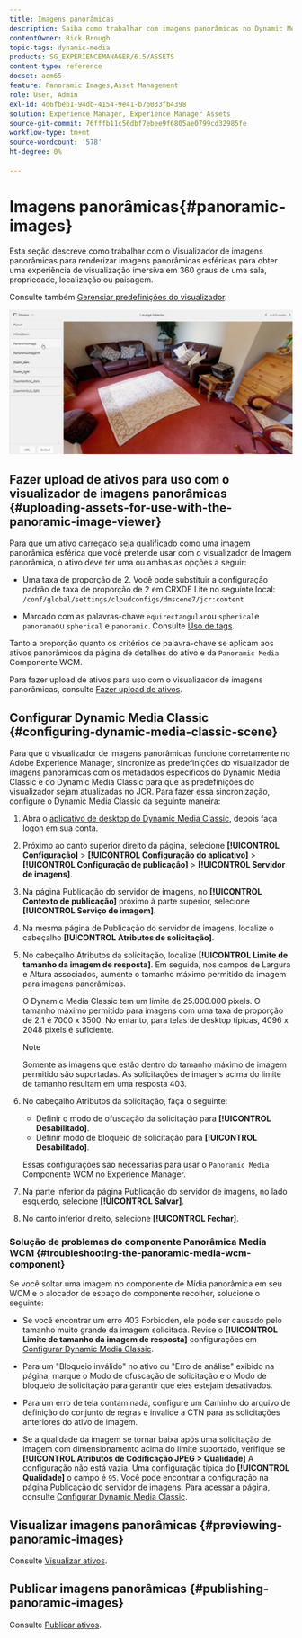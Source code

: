 ```yaml
---
title: Imagens panorâmicas
description: Saiba como trabalhar com imagens panorâmicas no Dynamic Media.
contentOwner: Rick Brough
topic-tags: dynamic-media
products: SG_EXPERIENCEMANAGER/6.5/ASSETS
content-type: reference
docset: aem65
feature: Panoramic Images,Asset Management
role: User, Admin
exl-id: 4d6fbeb1-94db-4154-9e41-b76033fb4398
solution: Experience Manager, Experience Manager Assets
source-git-commit: 76fffb11c56dbf7ebee9f6805ae0799cd32985fe
workflow-type: tm+mt
source-wordcount: '578'
ht-degree: 0%

---
```


# Imagens panorâmicas{#panoramic-images}

Esta seção descreve como trabalhar com o Visualizador de imagens panorâmicas para renderizar imagens panorâmicas esféricas para obter uma experiência de visualização imersiva em 360 graus de uma sala, propriedade, localização ou paisagem.

Consulte também [Gerenciar predefinições do visualizador](/help/assets/managing-viewer-presets.md).

![panoramic-image2](assets/panoramic-image2.png)

## Fazer upload de ativos para uso com o visualizador de imagens panorâmicas {#uploading-assets-for-use-with-the-panoramic-image-viewer}

Para que um ativo carregado seja qualificado como uma imagem panorâmica esférica que você pretende usar com o visualizador de Imagem panorâmica, o ativo deve ter uma ou ambas as opções a seguir:

* Uma taxa de proporção de 2.
Você pode substituir a configuração padrão de taxa de proporção de 2 em CRXDE Lite no seguinte local:
  `/conf/global/settings/cloudconfigs/dmscene7/jcr:content`

* Marcado com as palavras-chave `equirectangular`ou `spherical`e `panorama`ou `spherical` e `panoramic`. Consulte [Uso de tags](/help/sites-authoring/tags.md).

Tanto a proporção quanto os critérios de palavra-chave se aplicam aos ativos panorâmicos da página de detalhes do ativo e da `Panoramic Media` Componente WCM.

Para fazer upload de ativos para uso com o visualizador de imagens panorâmicas, consulte [Fazer upload de ativos](/help/assets/manage-assets.md#uploading-assets).

## Configurar Dynamic Media Classic {#configuring-dynamic-media-classic-scene}

Para que o visualizador de imagens panorâmicas funcione corretamente no Adobe Experience Manager, sincronize as predefinições do visualizador de imagens panorâmicas com os metadados específicos do Dynamic Media Classic e do Dynamic Media Classic para que as predefinições do visualizador sejam atualizadas no JCR. Para fazer essa sincronização, configure o Dynamic Media Classic da seguinte maneira:

1. Abra o [aplicativo de desktop do Dynamic Media Classic](https://experienceleague.adobe.com/docs/dynamic-media-classic/using/getting-started/signing-out.html#getting-started), depois faça logon em sua conta.

1. Próximo ao canto superior direito da página, selecione **[!UICONTROL Configuração]** > **[!UICONTROL Configuração do aplicativo]** > **[!UICONTROL Configuração de publicação]** > **[!UICONTROL Servidor de imagens]**.
1. Na página Publicação do servidor de imagens, no **[!UICONTROL Contexto de publicação]** próximo à parte superior, selecione **[!UICONTROL Serviço de imagem]**.

1. Na mesma página de Publicação do servidor de imagens, localize o cabeçalho **[!UICONTROL Atributos de solicitação]**.
1. No cabeçalho Atributos da solicitação, localize **[!UICONTROL Limite de tamanho da imagem de resposta]**. Em seguida, nos campos de Largura e Altura associados, aumente o tamanho máximo permitido da imagem para imagens panorâmicas.

   O Dynamic Media Classic tem um limite de 25.000.000 pixels. O tamanho máximo permitido para imagens com uma taxa de proporção de 2:1 é 7000 x 3500. No entanto, para telas de desktop típicas, 4096 x 2048 pixels é suficiente.

   >[!NOTE]
   >
   >Somente as imagens que estão dentro do tamanho máximo de imagem permitido são suportadas. As solicitações de imagens acima do limite de tamanho resultam em uma resposta 403.

1. No cabeçalho Atributos da solicitação, faça o seguinte:

   * Definir o modo de ofuscação da solicitação para **[!UICONTROL Desabilitado]**.
   * Definir modo de bloqueio de solicitação para **[!UICONTROL Desabilitado]**.

   Essas configurações são necessárias para usar o `Panoramic Media` Componente WCM no Experience Manager.

1. Na parte inferior da página Publicação do servidor de imagens, no lado esquerdo, selecione **[!UICONTROL Salvar]**.

1. No canto inferior direito, selecione **[!UICONTROL Fechar]**.

### Solução de problemas do componente Panorâmica Media WCM {#troubleshooting-the-panoramic-media-wcm-component}

Se você soltar uma imagem no componente de Mídia panorâmica em seu WCM e o alocador de espaço do componente recolher, solucione o seguinte:

* Se você encontrar um erro 403 Forbidden, ele pode ser causado pelo tamanho muito grande da imagem solicitada. Revise o **[!UICONTROL Limite de tamanho da imagem de resposta]** configurações em [Configurar Dynamic Media Classic](/help/assets/panoramic-images.md#configuring-dynamic-media-classic-scene).

* Para um &quot;Bloqueio inválido&quot; no ativo ou &quot;Erro de análise&quot; exibido na página, marque o Modo de ofuscação de solicitação e o Modo de bloqueio de solicitação para garantir que eles estejam desativados.
* Para um erro de tela contaminada, configure um Caminho do arquivo de definição do conjunto de regras e invalide a CTN para as solicitações anteriores do ativo de imagem.
* Se a qualidade da imagem se tornar baixa após uma solicitação de imagem com dimensionamento acima do limite suportado, verifique se **[!UICONTROL Atributos de Codificação JPEG > Qualidade]** A configuração não está vazia. Uma configuração típica do **[!UICONTROL Qualidade]** o campo é `95`. Você pode encontrar a configuração na página Publicação do servidor de imagens. Para acessar a página, consulte [Configurar Dynamic Media Classic](/help/assets/panoramic-images.md#configuring-dynamic-media-classic-scene).

## Visualizar imagens panorâmicas {#previewing-panoramic-images}

Consulte [Visualizar ativos](/help/assets/previewing-assets.md).

## Publicar imagens panorâmicas {#publishing-panoramic-images}

Consulte [Publicar ativos](/help/assets/publishing-dynamicmedia-assets.md).
